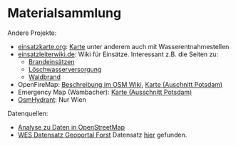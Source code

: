 # Materialsammlung

Andere Projekte:
* [einsatzkarte.org](https://einsatzkarte.org):
  [Karte](https://einsatzkarte.org/karte.html) unter anderem auch mit
  Wasserentnahmestellen
* [einsatzleiterwiki.de](https://einsatzleiterwiki.de): Wiki für Einsätze.
  Interessant z.B. die Seiten zu:
  * [Brandeinsätzen](https://wiki.einsatzleiterwiki.de/doku.php?id=brand:start)
  * [Löschwasserversorgung](https://wiki.einsatzleiterwiki.de/doku.php?id=brand:allgemein:loeschwasserversorgung)
  * [Waldbrand](https://wiki.einsatzleiterwiki.de/doku.php?id=brand:waldbrand)
* OpenFireMap: [Beschreibung im OSM Wiki](https://wiki.openstreetmap.org/wiki/DE:OpenFireMap), [Karte (Auschnitt Potsdam)](http://openfiremap.de/?zoom=15&lat=52.39926&lon=13.06569&layers=B00000T)
* Emergency Map (Wambacher): [Karte (Ausschnitt
  Potsdam)](https://wambachers-osm.website/Emergency.html#zoom=14&lat=52.39926&lon=13.06569&layer=OpenStreetMap.de)
* [OsmHydrant](https://www.osmhydrant.org/de/): Nur Wien

Datenquellen:
* [Analyse zu Daten in OpenStreetMap](openstreetmap)
* [WES Datensatz Geoportal Forst](http://www.brandenburg-forst.de/inspire/dls/fuek_wes) Datensatz [hier](https://geoportal.brandenburg.de/detailansichtdienst/render?view=gdibb&url=https%3A%2F%2Fregistry.gdi-de.org%2Fid%2Fde.bb.metadata%2FEE4C8A1C-FB73-4F6F-8C36-1D09B2217B17) gefunden.

